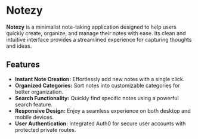 # Notezy

**Notezy** is a minimalist note-taking application designed to help users quickly create, organize, and manage their notes with ease. Its clean and intuitive interface provides a streamlined experience for capturing thoughts and ideas.

## Features

- **Instant Note Creation:** Effortlessly add new notes with a single click.
- **Organized Categories:** Sort notes into customizable categories for better organization.
- **Search Functionality:** Quickly find specific notes using a powerful search feature.
- **Responsive Design:** Enjoy a seamless experience on both desktop and mobile devices.
- **User Authentication:** Integrated Auth0 for secure user accounts with protected private routes.

